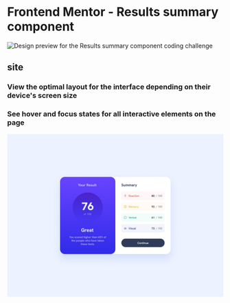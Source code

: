 # Frontend Mentor - Results summary component

![Design preview for the Results summary component coding challenge](./preview.jpg)

## site


### View the optimal layout for the interface depending on their device's screen size


### See hover and focus states for all interactive elements on the page


![Geting Starting](./design/desktop-design.jpg)